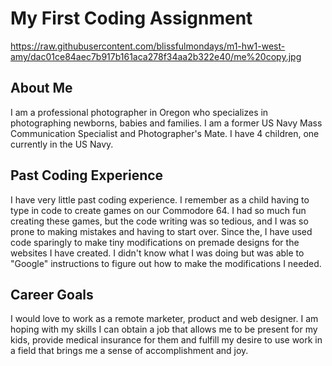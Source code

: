 # My First Coding Assignment
https://raw.githubusercontent.com/blissfulmondays/m1-hw1-west-amy/dac01ce84aec7b917b161aca278f34aa2b322e40/me%20copy.jpg
## About Me
I am a professional photographer in Oregon who specializes in photographing newborns, babies and families. I am a former US Navy Mass Communication Specialist and Photographer's Mate. I have 4 children, one currently in the US Navy.  
## Past Coding Experience
I have very little past coding experience. I remember as a child having to type in code to create games on our Commodore 64. I had so much fun creating these games, but the code writing was so tedious, and I was so prone to making mistakes and having to start over. Since the, I have used code sparingly to make tiny modifications on premade designs for the websites I have created. I didn't know what I was doing but was able to "Google" instructions to figure out how to make the modifications I needed. 
## Career Goals  
I would love to work as a remote marketer, product and web designer. I am hoping with my skills I can obtain a job that allows me to be present for my kids, provide medical insurance for them and fulfill my desire to use work in a field that brings me a sense of accomplishment and joy. 